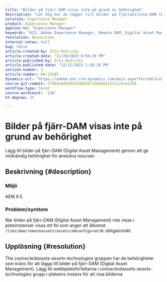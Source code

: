 ```yaml
---
title: "Bilder på fjärr-DAM visas inte på grund av behörighet"
description: "Lär dig hur du lägger till bilder på fjärranslutna DAM (Digital Asset Management)."
solution: Experience Manager
product: Experience Manager
applies-to: "Experience Manager"
keywords: "KCS, Adobe Experience Manager, Remote DAM, Digital Asset Management"
resolution: Resolution
internal-notes: null
bug: false
article-created-by: Zita Rodricks
article-created-date: "11/29/2023 6:58:29 PM"
article-published-by: Zita Rodricks
article-published-date: "12/12/2023 1:38:28 PM"
version-number: 2
article-number: KA-23185
dynamics-url: "https://adobe-ent.crm.dynamics.com/main.aspx?forceUCI=1&pagetype=entityrecord&etn=knowledgearticle&id=11bf0c46-e98e-ee11-8179-6045bd006793"
source-git-commit: 77d85e4dd59b3fd902b7156558312fe125ce2250
workflow-type: tm+mt
source-wordcount: '118'
ht-degree: 3%

---
```


# Bilder på fjärr-DAM visas inte på grund av behörighet


Lägg till bilder på fjärr-DAM (Digital Asset Management) genom att ge nödvändig behörighet för anslutna resurser.

## Beskrivning {#description}


### Miljö

AEM 6.5

### Problem/symtom

När bilder på fjärr-DAM (Digital Asset Management) inte visas i platsinstanser visas ett fel som anger att åtkomst `/libs/dam/remoteassets/assets/dmconfigured` är obligatoriskt.








## Upplösning {#resolution}


The *connectedassets-assets-technologies* gruppen har de behörigheter som krävs för att lägga till bilder på fjärr-DAM (Digital Asset Management). Lägg till webbplatsförfattarna i<b> </b>*connectedassets-assets-technologies* grupp i platsens instans för att visa bilderna.
